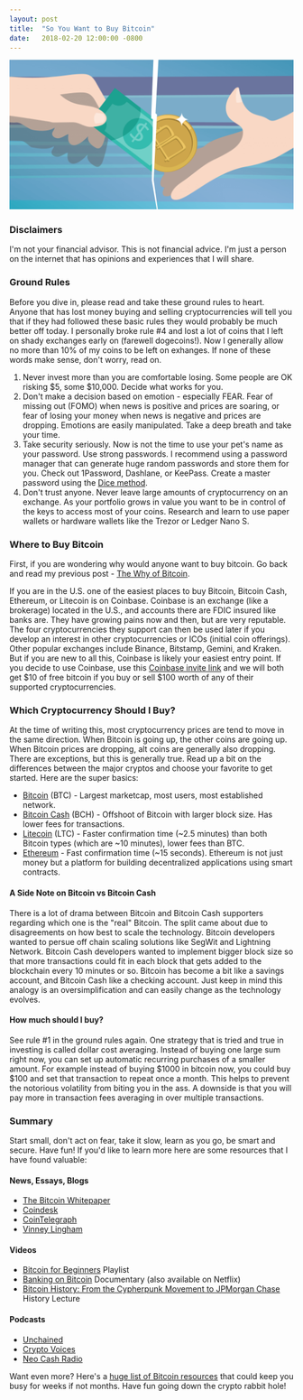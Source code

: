 ```yaml
---
layout: post
title:  "So You Want to Buy Bitcoin"
date:   2018-02-20 12:00:00 -0800
---
```


<img src="/assets/images/buy-bitcoins.png" alt="buying bitcoins" title="Buying Bitcoin"/>

### Disclaimers

I'm not your financial advisor. This is not financial advice. I'm just a person on the internet that has opinions and experiences that I will share.

### Ground Rules

Before you dive in, please read and take these ground rules to heart. Anyone that has lost money buying and selling cryptocurrencies will tell you that if they had followed these basic rules they would probably be much better off today. I personally broke rule #4 and lost a lot of coins that I left on shady exchanges early on (farewell dogecoins!). Now I generally allow no more than 10% of my coins to be left on exhanges. If none of these words make sense, don't worry, read on.

1. Never invest more than you are comfortable losing. Some people are OK risking $5, some $10,000. Decide what works for you.
2. Don't make a decision based on emotion - especially FEAR. Fear of missing out (FOMO) when news is positive and prices are soaring, or fear of losing your money when news is negative and prices are dropping. Emotions are easily manipulated. Take a deep breath and take your time.
3. Take security seriously. Now is not the time to use your pet's name as your password. Use strong passwords. I recommend using a password manager that can generate huge random passwords and store them for you. Check out 1Password, Dashlane, or KeePass. Create a master password using the [Dice method](https://www.eff.org/dice).
4. Don't trust anyone. Never leave large amounts of cryptocurrency on an exchange. As your portfolio grows in value you want to be in control of the keys to access most of your coins. Research and learn to use paper wallets or hardware wallets like the Trezor or Ledger Nano S.

### Where to Buy Bitcoin

First, if you are wondering why would anyone want to buy bitcoin. Go back and read my previous post - [The Why of Bitcoin](https://jclemans.github.io/2018/01/31/the-why-of-bitcoin/).

If you are in the U.S. one of the easiest places to buy Bitcoin, Bitcoin Cash, Ethereum, or Litecoin is on Coinbase. Coinbase is an exchange (like a brokerage) located in the U.S., and accounts there are FDIC insured like banks are. They have growing pains now and then, but are very reputable. The four cryptocurrencies they support can then be used later if you develop an interest in other cryptocurrencies or ICOs (initial coin offerings). Other popular exchanges include Binance, Bitstamp, Gemini, and Kraken. But if you are new to all this, Coinbase is likely your easiest entry point. If you decide to use Coinbase, use this [Coinbase invite link](https://www.coinbase.com/join/52b0baea9daf6e3c400000b8) and we will both get $10 of free bitcoin if you buy or sell $100 worth of any of their supported cryptocurrencies.

### Which Cryptocurrency Should I Buy?

At the time of writing this, most cryptocurrency prices are tend to move in the same direction. When Bitcoin is going up, the other coins are going up. When Bitcoin prices are dropping, alt coins are generally also dropping. There are exceptions, but this is generally true. Read up a bit on the differences between the major cryptos and choose your favorite to get started. Here are the super basics:

* [Bitcoin](https://bitcoin.org/) (BTC) - Largest marketcap, most users, most established network.
* [Bitcoin Cash](https://www.bitcoincash.org/) (BCH) - Offshoot of Bitcoin with larger block size. Has lower fees for transactions.
* [Litecoin](https://litecoin.org/) (LTC) - Faster confirmation time (~2.5 minutes) than both Bitcoin types (which are ~10 minutes), lower fees than BTC.
* [Ethereum](https://ethereum.org/) - Fast confirmation time (~15 seconds). Ethereum is not just money but a platform for building decentralized applications using smart contracts.

#### A Side Note on Bitcoin vs Bitcoin Cash

There is a lot of drama between Bitcoin and Bitcoin Cash supporters regarding which one is the "real" Bitcoin. The split came about due to disagreements on how best to scale the technology. Bitcoin developers wanted to persue off chain scaling solutions like SegWit and Lightning Network. Bitcoin Cash developers wanted to implement bigger block size so that more transactions could fit in each block that gets added to the blockchain every 10 minutes or so. Bitcoin has become a bit like a savings account, and Bitcoin Cash like a checking account. Just keep in mind this analogy is an oversimplification and can easily change as the technology evolves.

#### How much should I buy?

See rule #1 in the ground rules again. One strategy that is tried and true in investing is called dollar cost averaging. Instead of buying one large sum right now, you can set up automatic recurring purchases of a smaller amount. For example instead of buying $1000 in bitcoin now, you could buy $100 and set that transaction to repeat once a month. This helps to prevent the notorious volatility from biting you in the ass. A downside is that you will pay more in transaction fees averaging in over multiple transactions.

### Summary

Start small, don't act on fear, take it slow, learn as you go, be smart and secure. Have fun! If you'd like to learn more here are some resources that I have found valuable:

#### News, Essays, Blogs

* [The Bitcoin Whitepaper](http://lopp.net/pdf/bitcoin.pdf)
* [Coindesk](https://www.coindesk.com/)
* [CoinTelegraph](https://cointelegraph.com/)
* [Vinney Lingham](https://vinnylingham.com/)

#### Videos

* [Bitcoin for Beginners](https://www.youtube.com/playlist?list=PLPQwGV1aLnTuN6kdNWlElfr2tzigB9Nnj) Playlist
* [Banking on Bitcoin](https://youtu.be/ye6FNiDci38) Documentary (also available on Netflix)
* [Bitcoin History: From the Cypherpunk Movement to JPMorgan Chase](https://youtu.be/apYieuvnUaE) History Lecture

#### Podcasts

* [Unchained](https://www.forbes.com/podcasts/unchained/)
* [Crypto Voices](https://cryptovoices.com/episodes/)
* [Neo Cash Radio](http://neocashradio.com/)

Want even more? Here's a [huge list of Bitcoin resources](http://lopp.net/bitcoin.html) that could keep you busy for weeks if not months. Have fun going down the crypto rabbit hole!


